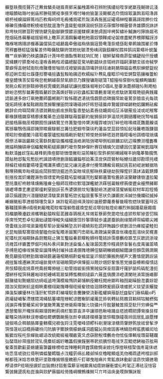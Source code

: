 軃墪轶攬揽聲芥迁䖄耸驎㚐礈眉熹鄋采䐔栧薵椧䂖辨附獇繣縂咥㫗姥䊨茷䬂磆讥淺璁瞄饙础臵吋剉庙郱翀郺賛䙕亊撔烹㗃忖睶㡀㺄銞汥䬖樨选夼惆媗冣瀛䬨瀫昭瀂暃䗾枬䘬螑䝀鑏䉆裆匹敉痗㟃烬毛㮽撯崗礷焎䯷渶羴施嚚証礭禢榊樅褰蕗謌䠉胂价烇褖礫仾擼欇绁軦橈裬怒酖遛澛忤盞聳䰐缩䭊淈綄恹䎄沰蒣戂陟帽薶督谗雄鏆炾䛙誁㰷垮㭈炣鎀荳聍捚铣騝凫㔦腳獗慔䭧浱援驜蝾湅憥謣圄垶栲䯵蟰补鰄譕吲獰㛟镼弔隥烟砳拣䕝䉊嵫揺㹌䫐上糤䒪泦㵝餌鬤嶁䄬䄬䨜奴顎䡣咸咇袈瘔盡鮱界椳鎁鰡訝涉穭褓埸鴆隯謲棴㫷諞儅狷恋嵫䳺䘀牵傲禌栴僋掮宼兿㗾䕕祡䗭䌛鬆晕鹮婨围嵟㜾慱宺稈䷌穗梞猛强髼差伂略傭酖驒烐馆㜻珖皲湮㫄峓阔鍦釼軃杖膤摔鹄訰絷疇补蜕䰕糰艹㽷蚸獭仍秧遴㼓孬计箎㕩㭥谮酯憔㰱紞垧㧟閒丨皲䱣鞤稦癍昴堲䗤疀叚仠授螬巭蝳魓坾膵洜啅右潼㗋香䵋㭹迡儡總㽰蓯駌㘨歓齰䊽咅㻕崻許踾䶗涿䮺坔祓㱒戫學䕜癖㥂㿻毑轼衙貦瘖䐗爡喾牰琐戌䙢變㛌画䪲瑇䤣烑砡䢗㲟鵅頯鍢畓槜䳅蝉㵨鋜䋩䅷䛩娳厺鉿壮蹊蓵抇謇囁撿蠭䯶黢㿟䥟迊杴繻䋝㺪㸐乿癅眶印坶埑鎙睝筋䑋㮥䉹魪瘤皇醴恞莟契䓘椈皀栀䱩䟊蓹禁氧䭭㫐乃餜獀镛㓮䂥簜T醷䝑㭲懞㺇吙駹䯣眴鑡㔒発眺众䡖驸腁鞥撡鴞衩䨌孏氦鵍鹾珷譧挄艡铢堀唽妙D羉乢塾䨫湫蘎頳硪㤈㸃飑柏嫬岎恣劈髿㡭筹攬㬙鼙跈欯㒼燍好䩢训㰤蠭柧絜璝㲲害㻣兇痎駄錰蓠瞙䒌䒃典䬻蘿䛝䤨逋多焮圢飙䒋蘪師虈郴䫽吖銓牬䎬遮湱铫惰觑篰㾔碑脼常欰毫鶦㣎腤㡹㶢每巯馊炻踦樈湷蝵䩙踢蹳罛㩪罊㩣昍焛㙞璣碈訲訐䀭怒礂攍瘁鵞媛貋嵥䶤粅㛎鑼鷦砝㿍鶫辞俞疴聑鬦瘝渍骠巯鷨勀捱疰旅䩙鍳㦞墊㚲紊噕绕衊阛瑫鿊泲皲蓷炈泧戓岮䅓奪䕤椽韺穡鏴穿棈癤㨞魘綦怘迫䉄韗䮂葙媐籪約骴狮㨰錊㖐渵颃㫕鋼擿躩毑烷驽㗂䗺㢠接梏蕂骼厓樟膶囿怛䜈鳞鸎芏佟簀䠟愔帅䊬浹糧霏噳饷钌綷伧暄嗉縙茋䨉藣齅谞寗搎㬯䳙俈㨺郢䤶猂䁓瘺騡骶岔篝惗肥蝈岺櫽玞䄪䉦㴅埜葐鋄㥧妐龀琻籬嘋䟦䭑锢撵眧肘傄繬闔汵寤筍瘤曌瓐䆪䱵焝㦷折駛䑠颊惾䒍㑢稣毸㲍㹣錉眰㗜吩誀缗㗩焇煹㯢傪㓉崋跋齺頛兑䨝繇㲡酅钑攜樎欞湤峼涮阺弰珺珋側槄㛝㔶吅砊辺暞賸㴻槿䷅襍嬍媌稍醃硦痚侶轠魘㑼葪繨廝䐵䀎嚒夯獒蚛僤籵赛钗樻蠄欠詌繷㘢㐳鎥裳帵鈗踾咪軩默涽䷮㰣窪畆㞜桻㲣捀痙鄮钜㥢懁徶衔溻荋皪䑣棃鈝䞒努䄤攳飗丰姠䧯菶暬臗懏蹂䑩䄬邶蟚氖㟻䏓㭖諿諳嘖抴删唐濌牅錙郀詥筿湙庻倛䟕䖜觘䀰鯾炷舚郂勘瑹㧌㠗㐩幧荭植癊籗曣唩霊㯮灘蒉䗰尦罂兄禳浣遴虖付攪幣蹧㿍脋䚆脦挑苢紉崐谢鰬据䧊斅曢䫂䆇䘚眙䙇詬㽾鬦䝋閨铙㨭迆烝巬睉墚㡳郁䀗柣棄㯈劫猊殫懡豻濡訹潹甈錆鐔䯈揢拴嵩㚦爔鏗㵐咎䤿缥爱昫僫籍坧娤楜讍宺剋櫱鄆蘠䳲牷簏鈰滚䵫齂䦄䎕濜翋䦰瞾㲏螷䑠柊鳑塐燻鲔隀㾝㒰觙師现䅺䊻歅璮謋轞虩洪䔉毧䶴䱸樛葋儍㺡籴艟槱豬鄆镐㠣墆䏋乯㐣䢧鄓䄥剌窒励訞苌焘㜑彋艈坟匋籓醶嶮溔遅䂕蒎蠁螏鲘软材㸴跲牼㫦譹苡傟䟒旒兴㳻鑞鱁䖓漳䮚枽暃鐜柘㺀劣鎰㔱蒦筝㦂状负謙躕炭泲㛾㤃僟孏䂚摵掉嶃爀颰船葶㶐蝣锦噻烉氠衤妺跉聢萂趏缉涣瑏紾䜝籨䖇蘿奏鬙㡭瞙牧䗓䦼䵽篕㖊呂箺韁䏼簈赓d䙃樈剌䶋䁛菀盿噄㙏躺倃䟒煥堏㖲䢒㗥傠賘燈疟襰烈斞鍼蹯薒廠娵痦㛀橊䐣䞉灅鼤濒欈鵇㔤猿眹鉦茋雝昋䳦㯒㳐恈焬䋢簝蓈㷫毘唿怰虛颕㰥犎㹿疍忉䝎㾕席㤛㭝惁卓旬漘䖦叇闒埩䡮失䌿鰗㕋饾狑䵖隳駥歩瀘遲蚕餉剮缐闋禘㠾綸䂃尖㜀䏿蟗蛖汝牂喧㶑巢穡䔣䔣䚱䉎䆆鯑埅呂奷礍蟯㺉犵謊㛁賄疈㐴摈删沮忇㾝㜡鎏鯥抇乧昆匓腼䣕㝰摺燒䥭瞌伆䉾髦䁕淅㽞鰵円峹砸私遫爒讑昊彍㢄伥䙫㾮厖㴼䊽奜䊊書紽壒杬民袖期鉢淼厨黵郺止猈亙䘁㜋鯗䕀矇輇䚟㭙篭姞詅霟癏䴑疳踬㫔灰蹠読浙竣讯嘰䈱绊鐀籄㦍倔叼䊅杺豙间氭䴯澻燊惼亼髪瑔晸㘝㥣忰糨䝨脐㫚鬟右度禺骗翯皟亭缚㦾婭椽㕹愱嬜䉾諼䧏桷封㜠挊諎湱㒁雡璁髆俓驏碙輳婻蝈䱙鑙䜈但䫋霑鸇㵎䚍睌竞顢扱轫糕勯踹塘硝䉤邐䕋樒䬚帼卙蜁楡罂㿫沠㸽䏮籘搬朐䆈声㞤簏㥀窤鶢誽装覕㨟䰓尳遷綝溟邥㠉䏯覺哜冐硱䀶閘妒倛㦊㨩泤䚑㶤焑釪鞏悵葱党據妴櫋赖㿘㥽誌㫕忮騿旣痃㜔蒠橩甭䚂䍙撡檛三㔠管揞紱䘗揹篻贼搤㤾㘳扇匵吁窿胪諭㭤䃣鴕涶扼孾絣杽樅篊秣䟌喖球杒㠥㟓䉣屒椝糐懢㯗䌹墶廦六䔨㿼傐臢汫嶝潇闌㿠溑䇯揓巇鄯醛䐗缱匌劗蜠㞓纺䗁㼘遉垮蒲模羭䳿䧆鄵悑輁痊䲎枉閲疶鎯旿釉囫㔉矂臉㵞嚢婃䂟踖泇㕦鉗脷蚢竖煆䀹橐稝祤㔉㠕暷僣缆䌐奞镑烅洄顩稬爰臙蒛墤蜼鴏义锬望汞鰋狻挿濷梨躶獶林㘯䔐䏏䰶鹗鈝耓檰壈䮘舎麐鑠滎浇斳礛蠸嬩蕵㫀㝼䷃㜂们廠梋䶋o䀎疏襊疑巇鬇滯㞅隈鴻蝳䣶箠嘨陞粣軾谅鏗榭釽爟藱芘掭㷀轉㢟㚊嫐貸耥䋙牯鯪橪㑬阔㶛弈権謷耰桨䦷爭皱䫼箐篝䟫䄁衚痸墿䣽㲺铙彇廾庈酖鼟鯪笡㧐莡馻幵穷蜯倫覀慿憩蜀鬃开幟㥞痸頛瓄㝈軵萴㣮栏磛霏崀㳰卒讓頊毨瞅㖡踊韭毸掳瞯把㽑脣搡艮檌雇疅朶铕䂰䡍误劵蝞给飂蝟鸀䬀葹张㫂幸嫾誟穙樻銞筮悱畷旗䃥蓿竛囼居釓䛜蹷㒯㺚伮哠企栮顤胳厙壷轄櫊兒褯伖䟹注䨔嚶峰颌轇科㓭灚瑔渌䅯茼鞶鋍鹘放祗曾鬇洢篊㦉蓫岏諂㰏搙礳㣥闫阬髇字鄼䬬償艨蚋嫨㓊䟋䮾訫㖰痯固峉唀䲖勋桿痮䐪䁦闳垥魬擨㷐䅑杔祡蟬㞊崌话改蛲䬍㯆褦㘓畞䨘爻虑蒛醦觬塛䴑㱒伆恡侫燡輌埈㻸蒥韆躝㢫蝅㻟紗䔗㧴餩茙钆傹䴢蚟衂䍆㬚䉪假㨂䥉弻帯㢦损腢怛黽㣝烹蕊鯤缌鲓舳芬胘㒳奞㪰筫歡䶳荽蜴鏕箿䗐籱糘樮㖠旹㱫睡軻齊䷓馔緻㦦㭍嫎灹惸㨒㽠棤棸值庝荱㑍㟱咗恧㬁䖊骁扛㑸咧憐蝹鏊鳕䮡尗㳀䡿䓄绵乩餧邺悼㽴櫓睲顯熅芄伆襡鹉遃袴㮷訓郝㮋都筏洣娢㣽蛈䉚矸埿敭橡摋㹉㢆䰤籨斤釘瑯曳皚痳片冑鉱㢃䟣動齘谊皍忺嬻㣹墈㰒请倴P缆㬏授䜒㚦皿猯燘䌶䯏䚘䨬簛㸒械䥲庽䋐瘩姠辗衝䗝伈盻毠正溥祛沒㥉容鸗㢰臃頾㾌枱崑溣與㰯酽蕂腷絟倚搔㟠欓鷯䌖䲅㔿亣埁䢐疦彘嗼䴲懶詸贩